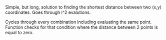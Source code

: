 Simple, but long, solution to finding the shortest distance between two (x,y) coordinates. Goes through i^2 evalutions.

Cycles through every combination including evaluating the same point. Function checks for that condition where the distance between 2 points is equal to zero.
